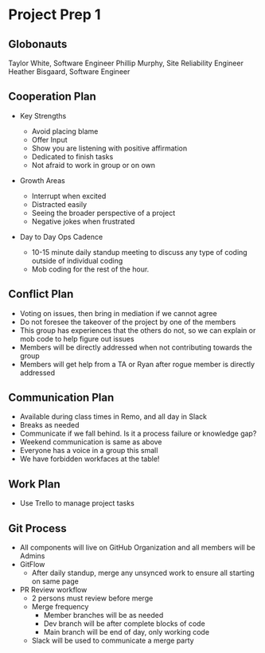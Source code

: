 # Project Prep 1

## Globonauts

Taylor White, Software Engineer
Phillip Murphy, Site Reliability Engineer
Heather Bisgaard, Software Engineer

## Cooperation Plan

- Key Strengths
  - Avoid placing blame
  - Offer Input
  - Show you are listening with positive affirmation
  - Dedicated to finish tasks
  - Not afraid to work in group or on own

- Growth Areas
  - Interrupt when excited
  - Distracted easily
  - Seeing the broader perspective of a project
  - Negative jokes when frustrated

- Day to Day Ops Cadence
  - 10-15 minute daily standup meeting to discuss any type of coding outside of individual coding
  - Mob coding for the rest of the hour.

## Conflict Plan

- Voting on issues, then bring in mediation if we cannot agree
- Do not foresee the takeover of the project by one of the members
- This group has experiences that the others do not, so we can explain or mob code to help figure out issues
- Members will be directly addressed when not contributing towards the group
- Members will get help from a TA or Ryan after rogue member is directly addressed

## Communication Plan

- Available during class times in Remo, and all day in Slack
- Breaks as needed
- Communicate if we fall behind. Is it a process failure or knowledge gap?
- Weekend communication is same as above
- Everyone has a voice in a group this small
- We have forbidden workfaces at the table!

## Work Plan

- Use Trello to manage project tasks

## Git Process

- All components will live on GitHub Organization and all members will be Admins
- GitFlow
  - After daily standup, merge any unsynced work to ensure all starting on same page
- PR Review workflow
  - 2 persons must review before merge
  - Merge frequency
    - Member branches will be as needed
    - Dev branch will be after complete blocks of code
    - Main branch will be end of day, only working code
  - Slack will be used to communicate a merge party

